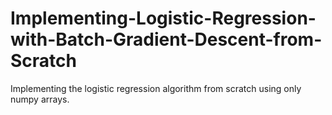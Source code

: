 # Implementing-Logistic-Regression-with-Batch-Gradient-Descent-from-Scratch
Implementing the logistic regression algorithm from scratch using only numpy arrays.
